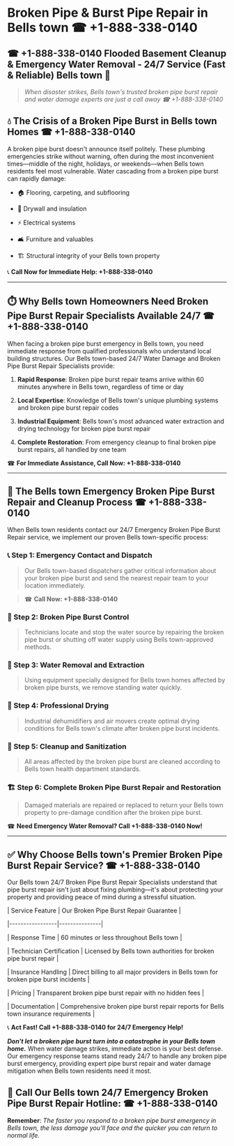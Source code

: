 # Broken Pipe & Burst Pipe Repair in Bells town ☎ +1-888-338-0140  
## ☎ +1-888-338-0140 Flooded Basement Cleanup & Emergency Water Removal - 24/7 Service (Fast & Reliable) Bells town 🚨  

> *When disaster strikes, Bells town's trusted broken pipe burst repair and water damage experts are just a call away ☎ +1-888-338-0140*  

## 💧 The Crisis of a Broken Pipe Burst in Bells town Homes ☎ +1-888-338-0140  

A broken pipe burst doesn't announce itself politely. These plumbing emergencies strike without warning, often during the most inconvenient times—middle of the night, holidays, or weekends—when Bells town residents feel most vulnerable. Water cascading from a broken pipe burst can rapidly damage:  

* 🏠 Flooring, carpeting, and subflooring  
* 🧱 Drywall and insulation  
* ⚡ Electrical systems  
* 🛋️ Furniture and valuables  
* 🏗️ Structural integrity of your Bells town property  

📞 **Call Now for Immediate Help: +1-888-338-0140**  

---  

## ⏱️ Why Bells town Homeowners Need Broken Pipe Burst Repair Specialists Available 24/7 ☎ +1-888-338-0140  

When facing a broken pipe burst emergency in Bells town, you need immediate response from qualified professionals who understand local building structures. Our Bells town-based 24/7 Water Damage and Broken Pipe Burst Repair Specialists provide:  

1. **Rapid Response**: Broken pipe burst repair teams arrive within 60 minutes anywhere in Bells town, regardless of time or day  
2. **Local Expertise**: Knowledge of Bells town's unique plumbing systems and broken pipe burst repair codes  
3. **Industrial Equipment**: Bells town's most advanced water extraction and drying technology for broken pipe burst repair  
4. **Complete Restoration**: From emergency cleanup to final broken pipe burst repairs, all handled by one team  

☎ **For Immediate Assistance, Call Now: +1-888-338-0140**  

---  

## 🔧 The Bells town Emergency Broken Pipe Burst Repair and Cleanup Process ☎ +1-888-338-0140  

When Bells town residents contact our 24/7 Emergency Broken Pipe Burst Repair service, we implement our proven Bells town-specific process:  

### 📞 Step 1: Emergency Contact and Dispatch  
> Our Bells town-based dispatchers gather critical information about your broken pipe burst and send the nearest repair team to your location immediately.  
> ☎ **Call Now: +1-888-338-0140**  

### 🚿 Step 2: Broken Pipe Burst Control  
> Technicians locate and stop the water source by repairing the broken pipe burst or shutting off water supply using Bells town-approved methods.  

### 🌊 Step 3: Water Removal and Extraction  
> Using equipment specially designed for Bells town homes affected by broken pipe bursts, we remove standing water quickly.  

### 💨 Step 4: Professional Drying  
> Industrial dehumidifiers and air movers create optimal drying conditions for Bells town's climate after broken pipe burst incidents.  

### 🧼 Step 5: Cleanup and Sanitization  
> All areas affected by the broken pipe burst are cleaned according to Bells town health department standards.  

### 🏗️ Step 6: Complete Broken Pipe Burst Repair and Restoration  
> Damaged materials are repaired or replaced to return your Bells town property to pre-damage condition after the broken pipe burst.  

☎ **Need Emergency Water Removal? Call +1-888-338-0140 Now!**  

---  

## ✅ Why Choose Bells town's Premier Broken Pipe Burst Repair Service? ☎ +1-888-338-0140  

Our Bells town 24/7 Broken Pipe Burst Repair Specialists understand that pipe burst repair isn't just about fixing plumbing—it's about protecting your property and providing peace of mind during a stressful situation.  

| Service Feature | Our Broken Pipe Burst Repair Guarantee |  
|-----------------|---------------|  
| Response Time | 60 minutes or less throughout Bells town |  
| Technician Certification | Licensed by Bells town authorities for broken pipe burst repair |  
| Insurance Handling | Direct billing to all major providers in Bells town for broken pipe burst incidents |  
| Pricing | Transparent broken pipe burst repair with no hidden fees |  
| Documentation | Comprehensive broken pipe burst repair reports for Bells town insurance requirements |  

📞 **Act Fast! Call +1-888-338-0140 for 24/7 Emergency Help!**  

***Don't let a broken pipe burst turn into a catastrophe in your Bells town home.*** When water damage strikes, immediate action is your best defense. Our emergency response teams stand ready 24/7 to handle any broken pipe burst emergency, providing expert pipe burst repair and water damage mitigation when Bells town residents need it most.  

## 📱 Call Our Bells town 24/7 Emergency Broken Pipe Burst Repair Hotline: ☎ +1-888-338-0140  

**Remember**: *The faster you respond to a broken pipe burst emergency in Bells town, the less damage you'll face and the quicker you can return to normal life.*